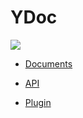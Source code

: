 # YDoc
![](style/images/logo.png)


* [Documents](/documents/index.html)

* [API](/api/index.html)
* [Plugin](/plugins/index.html)
